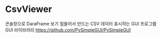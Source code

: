 # CsvViewer
콘솔창으로 DaraFrame 보기 힘들어서 만드는 CSV 데이터 표시하는 GUI 프로그램
GUI 라이브러리
https://github.com/PySimpleGUI/PySimpleGUI

